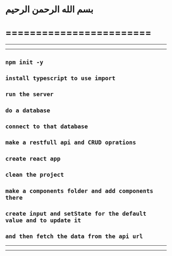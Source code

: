 # بسم الله الرحمن الرحيم
========================
========================



------------------------------------------------------------------------
------------------------------------------------------------------------
## `npm init -y`
## `install typescript to use import`
## `run the server`
## `do a database`
## `connect to that database`
## `make a restfull api and CRUD oprations`
## `create react app`
## `clean the project`
## `make a components folder and add components there`
## `create input and setState for the default value and to update it`
## `and then fetch the data from the api url`
-------------------------------------------------------------------------
-------------------------------------------------------------------------

